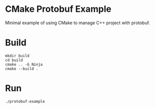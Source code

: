 # CMake Protobuf Example

Minimal example of using CMake to manage C++ project with protobuf.

# Build

```
mkdir build
cd build
cmake .. -G Ninja
cmake --build .
```

# Run

```
./protobuf-example
```
